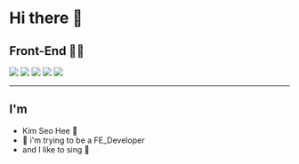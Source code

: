 # Hi there 🙋

## Front-End 👩‍💻
<img src="https://img.shields.io/badge/-HTML-%23f0d7b0?style=flat-square&logo=HTML5&logoColor=white"></a>
<img src="https://img.shields.io/badge/-CSS-%23d7b0f0?style=flat-square&logo=CSS3&logoColor=white"/></a>
<img src="https://img.shields.io/badge/-Javascript-%23ec9d93?style=flat-square&logo=JavaScript&logoColor=white"/></a>
<img src="https://img.shields.io/badge/-React-%23b0e9f0?style=flat-square&logo=React&logoColor=white"/></a> 
<img src="https://img.shields.io/badge/-JQuery-%23c9f0b0?style=flat-square&logo=jQuery&logoColor=white"/></a> 

<hr/>

## I'm
+  Kim Seo Hee 🙌
+ 🐤 i'm trying to be a FE_Developer
+ and I like to sing 🎵





